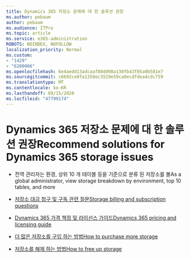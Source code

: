 ```yaml
---
title: Dynamics 365 저장소 문제에 대 한 솔루션 권장
ms.author: pebaum
author: pebaum
ms.audience: ITPro
ms.topic: article
ms.service: o365-administration
ROBOTS: NOINDEX, NOFOLLOW
localization_priority: Normal
ms.custom:
- "1429"
- "6200006"
ms.openlocfilehash: 6e4aedd13adcaaf80dd98a130fb43f85a0b581e7
ms.sourcegitcommit: c6692ce0fa1358ec3529e59ca0ecdfdea4cdc759
ms.translationtype: MT
ms.contentlocale: ko-KR
ms.lasthandoff: 09/15/2020
ms.locfileid: "47799174"
---
```

# <a name="recommend-solutions-for-dynamics-365-storage-issues"></a><span data-ttu-id="069cb-102">Dynamics 365 저장소 문제에 대 한 솔루션 권장</span><span class="sxs-lookup"><span data-stu-id="069cb-102">Recommend solutions for Dynamics 365 storage issues</span></span>

* <span data-ttu-id="069cb-103">전역 관리자는 환경, 상위 10 개 테이블 등을 기준으로 분류 된 저장소를 볼</span><span class="sxs-lookup"><span data-stu-id="069cb-103">As a global administrator, view storage breakdown by environment, top 10 tables, and more</span></span>

* [<span data-ttu-id="069cb-104">저장소 대금 청구 및 구독 관련 질문</span><span class="sxs-lookup"><span data-stu-id="069cb-104">Storage billing and subscription questions</span></span>](https://docs.microsoft.com/dynamics365/customer-engagement/admin/contact-information-microsoft-dynamics-365-online-billing-support)

* [<span data-ttu-id="069cb-105">Dynamics 365 가격 책정 및 라이선스 가이드</span><span class="sxs-lookup"><span data-stu-id="069cb-105">Dynamics 365 pricing and licensing guide</span></span>](https://dynamics.microsoft.com/pricing/)

* [<span data-ttu-id="069cb-106">더 많은 저장소를 구입 하는 방법</span><span class="sxs-lookup"><span data-stu-id="069cb-106">How to purchase more storage</span></span>](https://docs.microsoft.com/dynamics365/customer-engagement/admin/manage-storage#add-storage-to-dynamics-365-online)

* [<span data-ttu-id="069cb-107">저장소를 해제 하는 방법</span><span class="sxs-lookup"><span data-stu-id="069cb-107">How to free up storage</span></span>](https://docs.microsoft.com/dynamics365/customer-engagement/admin/free-storage-space)
